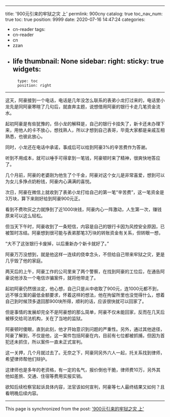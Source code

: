 
---
title: '900元引来的牢狱之灾 上'
permlink: 900cny
catalog: true
toc_nav_num: true
toc: true
position: 9999
date: 2020-07-16 14:47:24
categories:
- cn-reader
tags:
- cn-reader
- cn
- zzan
- life
thumbnail: None
sidebar:
    right:
        sticky: true
widgets:
    -
        type: toc
        position: right
---


这天，阿豪接到一个电话，电话是几年没怎么联系的表弟小龙打过来的，电话里小龙先是同阿豪寒暄了几句后，就直奔主题，说想借用阿豪的银行卡走几笔资金流水。

起初阿豪是有些犹豫的，但小龙的解释是，自己的银行卡挂失了，新卡还未办理下来，用他人的卡不放心，想找熟人，所以才想到自己表哥，毕竟大家都是亲戚互相熟悉，也彼此放心。

同时，小龙还在电话中承诺，事成后可以给到阿豪3%的辛苦费作为答谢。

听到不用成本，就可以唾手可得拿到一笔钱，阿豪顿时来了精神，很爽快地答应了。

几个月前，阿豪的老婆刚为他生了个千金，阿豪对这个女儿是非常喜爱，想到可以为女儿多挣点奶粉钱，阿豪内心满满的喜悦。

次日，阿豪在微信上就收到了表弟小龙打给自己的第一笔“辛苦费”，这一笔资金是3万块，算下来刚好给到阿豪900元正。

看到不费吹灰之力就挣到了近1000块钱，阿豪内心一阵激动，人生第一次，赚钱原来可以这么轻松。

但当天下午时，阿豪收到了一条短信，内容是自己的银行卡因为风控安全原因，已被暂时冻结。阿豪想到很可能与表弟那笔3万块的转账资金有关系，但转眼一想，

“大不了这张银行卡废掉，以后重新办个新卡就好了。”

阿豪万万没想到，就是他这样一连续的侥幸念头，不但给自己带来牢狱之灾，更是几乎毁了他的家庭。

两天后的上午，阿豪工作的公司里来了两个警察，在找到阿豪的工位后，在通告阿豪说他涉及一个电信诈骗案件，就将他带走了。

起初阿豪仍然很淡定，他心想，自己只是从中收取了900元，连1000元都不到，远不够立案的最低金额要求，怀着这样的想法，他在拘留所里也没觉得什么，想着自己到时候顶多退回那900块所得，顺利的话，应该很快就可以回家了。

但是事情的发展却完全不是阿豪想的那么简单，阿豪不仅未能回家，反而在几天后被移交给司法机构，关在了当地的监狱。

阿豪顿时傻眼，直到此刻，他才开始意识到问题的严重性。另外，通过其他途径，阿豪了解到，不仅是他，这一案件包括阿豪在内，目前有七位都被抓捕，但因为首犯还未抓住，所以案件一直未正式宣判。

这一关押，几个月就过去了。无奈之下，阿豪同另外六人一起，托关系找到律师，希望律师帮他们辩护。

这律师也是多年的老资格，有一定的名气，报价倒也干脆，律师费10万，另外其他如差旅、交通、住宿等费用实报实销。

欲知后续检察官起诉具体内容，法官该如何宣判，阿豪等七人最终结果又如何？且看明晚后续内容。

- - -

This page is synchronized from the post: ['900元引来的牢狱之灾 上'](https://steemit.com/@rivalhw/900cny)
